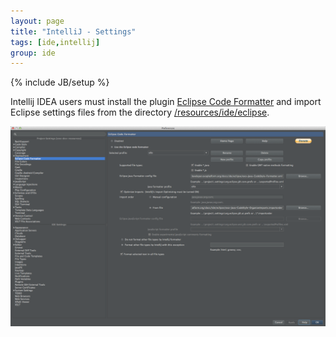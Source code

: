 ```yaml
---
layout: page
title: "IntelliJ - Settings"
tags: [ide,intellij]
group: ide
---
```

{% include JB/setup %}

Intellij IDEA users must install the plugin [Eclipse Code Formatter](http://plugins.jetbrains.com/plugin/?id=6546) and import Eclipse settings files from the directory [/resources/ide/eclipse](https://github.com/exoplatform/developer.exoplatform.org/tree/master/resources/ide/eclipse/).

![IntelliJ Eclipse Code Formatter](intellij-eclipse-code-formatter.png)
